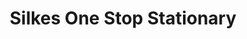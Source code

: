 ---
title: "Silkes One Stop Stationary"
url: /limerick/silkes-one-stop-stationary/
shop: Schreibwaren
---